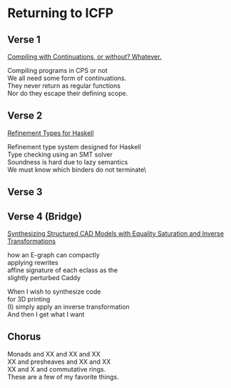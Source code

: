 # Returning to ICFP

## Verse 1

[Compiling with Continuations, or without?
Whatever.](https://dl.acm.org/doi/pdf/10.1145/3341643)

Compiling programs in CPS or not\
We all need some form of continuations.\
They never return as regular functions\
Nor do they escape their defining scope.

## Verse 2

[Refinement Types for Haskell](https://dl.acm.org/doi/10.1145/2628136.2628161)

Refinement type system designed for Haskell\
Type checking using an SMT solver\
Soundness is hard due to lazy semantics\
We must know which binders do not terminate\

## Verse 3

## Verse 4 (Bridge)

[Synthesizing Structured CAD Models with Equality Saturation and Inverse
Transformations](https://homes.cs.washington.edu/~cnandi/docs/pldi20-cr.pdf)

how an E-graph can compactly\
applying rewrites\
affine signature of each eclass as the\
slightly perturbed Caddy

When I wish to synthesize code\
for 3D printing\
(I) simply apply an inverse transformation\
And then I get what I want

## Chorus

Monads and XX and XX and XX\
XX and presheaves and XX and XX\
XX and X and commutative rings.\
These are a few of my favorite things.
